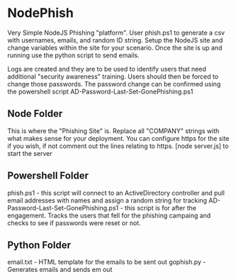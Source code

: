 # NodePhish
Very Simple NodeJS Phishing "platform".  User phish.ps1 to generate a csv with usernames, emails, and random ID string.  Setup the NodeJS site and change variables within the site for your scenario.  Once the site is up and running use the python script to send emails.

Logs are created and they are to be used to identify users that need additional "security awareness" training.  Users should then be forced to change those passwords.  The password change can be confirmed using the powershell script AD-Password-Last-Set-GonePhishing.ps1

## Node Folder

This is where the "Phishing Site" is.  Replace all "COMPANY" strings with what makes sense for your deployment.
You can configure https for the site if you wish, if not comment out the lines relating to https.
[node server.js] to start the server

## Powershell Folder

phish.ps1 - this script will connect to an ActiveDirectory controller and pull email addresses with names and assign a random string for tracking
AD-Password-Last-Set-GonePhishing.ps1 - this script is for after the engagement.  Tracks the users that fell for the phishing campaing and checks to see if passwords were reset or not.

## Python Folder

email.txt - HTML template for the emails to be sent out
gophish.py - Generates emails and sends em out
